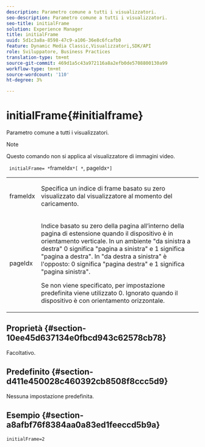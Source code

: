 ```yaml
---
description: Parametro comune a tutti i visualizzatori.
seo-description: Parametro comune a tutti i visualizzatori.
seo-title: initialFrame
solution: Experience Manager
title: initialFrame
uuid: 5d1c3a8a-8598-47c9-a106-36e8c6fcafb0
feature: Dynamic Media Classic,Visualizzatori,SDK/API
role: Sviluppatore, Business Practices
translation-type: tm+mt
source-git-commit: 469d1a5c43a972116a8a2efb0de5708800130a99
workflow-type: tm+mt
source-wordcount: '110'
ht-degree: 3%

---
```



# initialFrame{#initialframe}

Parametro comune a tutti i visualizzatori.

>[!NOTE]
>
>Questo comando non si applica al visualizzatore di immagini video.

` initialFrame= *`frameIdx`*[ *`, pageIdx`*]`

<table id="table_9B98C97485DD4DEB8A6ECBCE8DF6B886"> 
 <tbody> 
  <tr> 
   <td colname="col1"> <p> <span class="codeph"> <span class="varname"> frameIdx</span> </span> </p> </td> 
   <td colname="col2"> <p> Specifica un indice di frame basato su zero visualizzato dal visualizzatore al momento del caricamento. </p> </td> 
  </tr> 
  <tr> 
   <td colname="col1"> <p><span class="codeph"><span class="varname"> pageIdx</span></span> </p> </td> 
   <td colname="col2"> <p>Indice basato su zero della pagina all’interno della pagina di estensione quando il dispositivo è in orientamento verticale. In un ambiente "da sinistra a destra" <span class="codeph"> 0</span> significa "pagina a sinistra" e <span class="codeph"> 1</span> significa "pagina a destra". In "da destra a sinistra" è l'opposto: <span class="codeph"> 0</span> significa "pagina destra" e <span class="codeph"> 1</span> significa "pagina sinistra". </p> <p>Se non viene specificato, per impostazione predefinita viene utilizzato <span class="codeph"> 0</span>. Ignorato quando il dispositivo è con orientamento orizzontale. </p> </td> 
  </tr> 
 </tbody> 
</table>

## Proprietà {#section-10ee45d637134e0fbcd943c62578cb78}

Facoltativo.

## Predefinito {#section-d411e450028c460392cb8508f8ccc5d9}

Nessuna impostazione predefinita.

## Esempio {#section-a8afbf76f8384aa0a83ed1feeccd5b9a}

```
initialFrame=2
```

